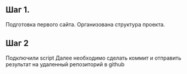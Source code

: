## Шаг 1.
Подготовка первого сайта. Организована структура проекта.

## Шаг 2
Подключили script Далее необходимо сделать коммит и отправить результат на удаленный репозиторий в github

